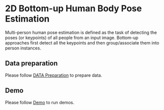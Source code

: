 # 2D Bottom-up Human Body Pose Estimation

Multi-person human pose estimation is defined as the task of detecting the poses (or keypoints) of all people from an input image.
Bottom-up approaches first detect all the keypoints and then group/associate them into person instances.

## Data preparation

Please follow [DATA Preparation](/docs/tasks/2d_body_keypoint.md) to prepare data.

## Demo

Please follow [Demo](/demo/2d_human_pose_demo.md#2d-human-pose-demo) to run demos.
